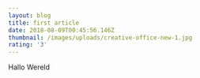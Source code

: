```yaml
---
layout: blog
title: first article
date: 2018-08-09T00:45:56.146Z
thumbnail: /images/uploads/creative-office-new-1.jpg
rating: '3'
---
```

Hallo Wereld
